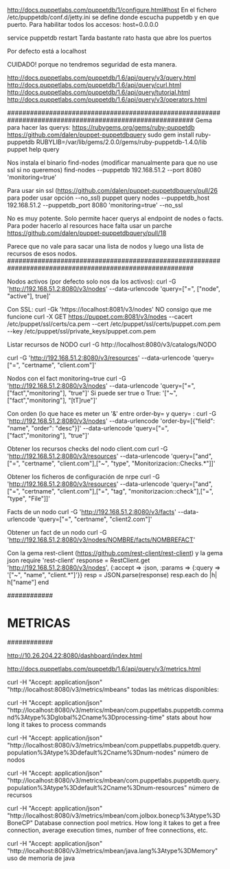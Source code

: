 http://docs.puppetlabs.com/puppetdb/1/configure.html#host
En el fichero /etc/puppetdb/conf.d/jetty.ini se define donde escucha puppetdb y en que puerto.
Para habilitar todos los accesos:
host=0.0.0.0

service puppetdb restart
Tarda bastante rato hasta que abre los puertos

Por defecto está a localhost

CUIDADO! porque no tendremos seguridad de esta manera.




http://docs.puppetlabs.com/puppetdb/1.6/api/query/v3/query.html
http://docs.puppetlabs.com/puppetdb/1.6/api/query/curl.html
http://docs.puppetlabs.com/puppetdb/1.6/api/query/tutorial.html
http://docs.puppetlabs.com/puppetdb/1.6/api/query/v3/operators.html

#########################################################################################################
Gema para hacer las querys:
https://rubygems.org/gems/ruby-puppetdb
https://github.com/dalen/puppet-puppetdbquery
sudo gem install ruby-puppetdb
RUBYLIB=/var/lib/gems/2.0.0/gems/ruby-puppetdb-1.4.0/lib puppet help query

Nos instala el binario find-nodes (modificar manualmente para que no use ssl si no queremos)
find-nodes --puppetdb 192.168.51.2 --port 8080 'monitoring=true'

Para usar sin ssl (https://github.com/dalen/puppet-puppetdbquery/pull/26 para poder usar opción --no_ssl)
puppet query nodes --puppetdb_host 192.168.51.2 --puppetdb_port 8080 'monitoring=true' --no_ssl

No es muy potente. Solo permite hacer querys al endpoint de nodes o facts. 
Para poder hacerlo al resources hace falta usar un parche https://github.com/dalen/puppet-puppetdbquery/pull/18

Parece que no vale para sacar una lista de nodos y luego una lista de recursos de esos nodos.
#########################################################################################################

Nodos activos (por defecto solo nos da los activos):
curl -G 'http://192.168.51.2:8080/v3/nodes' --data-urlencode 'query=["=", ["node", "active"], true]'

Con SSL:
curl -Gk 'https://localhost:8081/v3/nodes' NO consigo que me funcione
curl -X GET https://puppet.com:8081/v3/nodes --cacert /etc/puppet/ssl/certs/ca.pem --cert /etc/puppet/ssl/certs/puppet.com.pem --key /etc/puppet/ssl/private_keys/puppet.com.pem

Listar recursos de NODO
curl -G http://localhost:8080/v3/catalogs/NODO

curl -G 'http://192.168.51.2:8080/v3/resources' --data-urlencode 'query=["=", "certname", "client.com"]'


Nodos con el fact monitoring=true
curl -G 'http://192.168.51.2:8080/v3/nodes' --data-urlencode 'query=["=", ["fact","monitoring"], "true"]'
Si puede ser true o True: 
  '["~", ["fact","monitoring"], "[tT]rue"]'

Con orden (lo que hace es meter un '&' entre order-by= y query= :
curl -G 'http://192.168.51.2:8080/v3/nodes' --data-urlencode 'order-by=[{"field": "name", "order": "desc"}]' --data-urlencode 'query=["=", ["fact","monitoring"], "true"]'

Obtener los recursos checks del nodo client.com
curl -G 'http://192.168.51.2:8080/v3/resources' --data-urlencode 'query=["and",["=", "certname", "client.com"],["~", "type", "Monitorizacion::Checks.*"]]'

Obtener los ficheros de configuración de nrpe
curl -G 'http://192.168.51.2:8080/v3/resources' --data-urlencode 'query=["and",["=", "certname", "client.com"],["=", "tag", "monitorizacion::check"],["=", "type", "File"]]'


Facts de un nodo
curl -G 'http://192.168.51.2:8080/v3/facts' --data-urlencode 'query=["=", "certname", "client2.com"]'

Obtener un fact de un nodo
curl -G 'http://192.168.51.2:8080/v3/nodes/NOMBRE/facts/NOMBREFACT'


Con la gema rest-client (https://github.com/rest-client/rest-client) y la gema json
require 'rest-client'
response = RestClient.get 'http://192.168.51.2:8080/v3/nodes', {:accept => :json, :params => {:query => '["~", "name", "client.*"]'}}
resp = JSON.parse(response)
resp.each do |h|
h["name"]
end


############
# METRICAS #
############

http://10.26.204.22:8080/dashboard/index.html

http://docs.puppetlabs.com/puppetdb/1.6/api/query/v3/metrics.html

curl -H "Accept: application/json" "http://localhost:8080/v3/metrics/mbeans"
  todas las métricas disponibles:

curl -H "Accept: application/json" "http://localhost:8080/v3/metrics/mbean/com.puppetlabs.puppetdb.command%3Atype%3Dglobal%2Cname%3Dprocessing-time"
  stats about how long it takes to process commands

curl -H "Accept: application/json" "http://localhost:8080/v3/metrics/mbean/com.puppetlabs.puppetdb.query.population%3Atype%3Ddefault%2Cname%3Dnum-nodes"
  número de nodos

curl -H "Accept: application/json" "http://localhost:8080/v3/metrics/mbean/com.puppetlabs.puppetdb.query.population%3Atype%3Ddefault%2Cname%3Dnum-resources"
  número de recursos

curl -H "Accept: application/json" "http://localhost:8080/v3/metrics/mbean/com.jolbox.bonecp%3Atype%3DBoneCP"
  Database connection pool metrics. How long it takes to get a free connection, average execution times, number of free connections, etc.

curl -H "Accept: application/json" "http://localhost:8080/v3/metrics/mbean/java.lang%3Atype%3DMemory"
  uso de memoria de java


